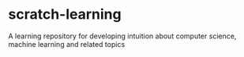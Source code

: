 # scratch-learning
A learning repository for developing intuition about computer science, machine learning and related topics
